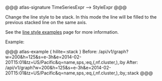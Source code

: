 @@@ atlas-signature
TimeSeriesExpr
-->
StyleExpr
@@@

Change the line style to be stack. In this mode the line will be filled to the
previous stacked line on the same axis.

See the [line style examples](../../api/graph/line-styles.md) page for more information.

Example:

@@@ atlas-example { hilite=:stack }
Before: /api/v1/graph?w=200&h=125&s=e-3h&e=2014-02-20T15:01&tz=US/Pacific&q=name,sps,:eq,(,nf.cluster,),:by
After: /api/v1/graph?w=200&h=125&s=e-3h&e=2014-02-20T15:01&tz=US/Pacific&q=name,sps,:eq,(,nf.cluster,),:by,:stack
@@@
